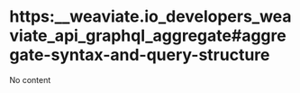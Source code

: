 # https:__weaviate.io_developers_weaviate_api_graphql_aggregate#aggregate-syntax-and-query-structure
No content